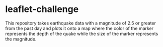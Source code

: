 # leaflet-challenge

This repository takes earthquake data with a magnitude of 2.5 or greater from the past day and plots it onto a map where the color of the marker represents the depth of the quake while the size of the marker represents the magnitude.

